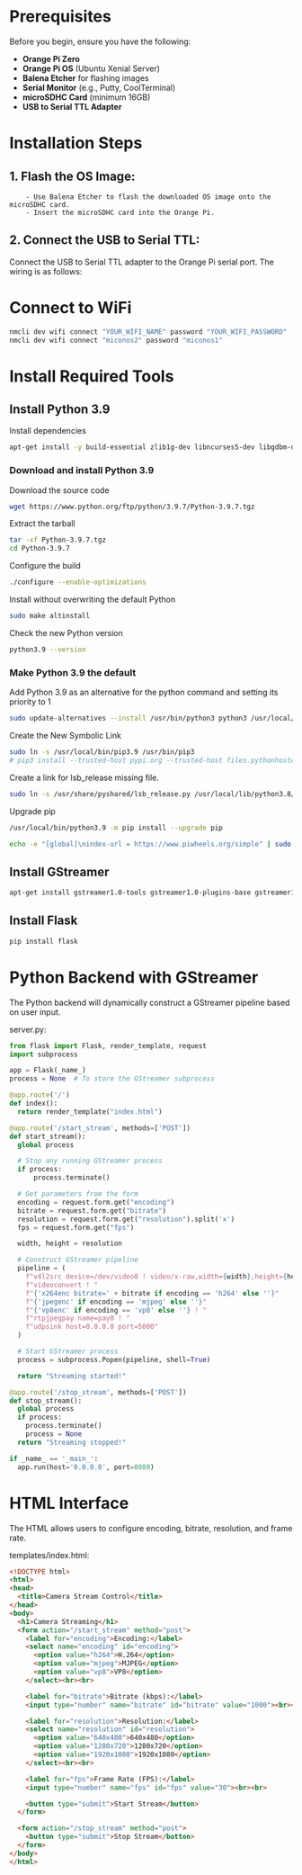 # Prerequisites
Before you begin, ensure you have the following:
- **Orange Pi Zero**
- **Orange Pi OS** (Ubuntu Xenial Server)
- **Balena Etcher** for flashing images
- **Serial Monitor** (e.g., Putty, CoolTerminal)
- **microSDHC Card** (minimum 16GB)
- **USB to Serial TTL Adapter**

# Installation Steps
##  1.  Flash the OS Image:
        - Use Balena Etcher to flash the downloaded OS image onto the microSDHC card.
        - Insert the microSDHC card into the Orange Pi.

##  2. Connect the USB to Serial TTL:
Connect the USB to Serial TTL adapter to the Orange Pi serial port. The wiring is as follows:
# Connect to WiFi
```bash
nmcli dev wifi connect "YOUR_WIFI_NAME" password "YOUR_WIFI_PASSWORD"
nmcli dev wifi connect "miconos2" password "miconos1"
```

# Install Required Tools
## Install Python 3.9
Install dependencies
```bash
apt-get install -y build-essential zlib1g-dev libncurses5-dev libgdbm-dev libnss3-dev libssl-dev libreadline-dev libffi-dev
```

### Download and install Python 3.9
Download the source code
```bash
wget https://www.python.org/ftp/python/3.9.7/Python-3.9.7.tgz
```
Extract the tarball
```bash
tar -xf Python-3.9.7.tgz
cd Python-3.9.7
```
Configure the build
```bash
./configure --enable-optimizations
```
Install without overwriting the default Python
```bash
sudo make altinstall
```

Check the new Python version
```bash
python3.9 --version
```

### Make Python 3.9 the default
Add Python 3.9 as an alternative for the python command and setting its priority to 1
```bash
sudo update-alternatives --install /usr/bin/python3 python3 /usr/local/bin/python3.9 1
```

Create the New Symbolic Link
```bash
sudo ln -s /usr/local/bin/pip3.9 /usr/bin/pip3
# pip3 install --trusted-host pypi.org --trusted-host files.pythonhosted.org -U pip setuptools
```

Create a link for lsb_release missing file.
```bash
sudo ln -s /usr/share/pyshared/lsb_release.py /usr/local/lib/python3.8/site-packages/lsb_release.py
```

Upgrade pip
```bash
/usr/local/bin/python3.9 -m pip install --upgrade pip
```

```bash
echo -e "[global]\nindex-url = https://www.piwheels.org/simple" | sudo tee /etc/pip.conf
```

<!-- ```bash
pip install setuptools
pip install --upgrade pip
``` -->

## Install GStreamer
```bash
apt-get install gstreamer1.0-tools gstreamer1.0-plugins-base gstreamer1.0-plugins-good gstreamer1.0-plugins-bad gstreamer1.0-plugins-ugly
```

## Install Flask
```bash
pip install flask
```

# Python Backend with GStreamer
The Python backend will dynamically construct a GStreamer pipeline based on user input.

server.py:
```python
from flask import Flask, render_template, request
import subprocess

app = Flask(_name_)
process = None  # To store the GStreamer subprocess

@app.route('/')
def index():
  return render_template("index.html")

@app.route('/start_stream', methods=['POST'])
def start_stream():
  global process

  # Stop any running GStreamer process
  if process:
      process.terminate()

  # Get parameters from the form
  encoding = request.form.get("encoding")
  bitrate = request.form.get("bitrate")
  resolution = request.form.get("resolution").split('x')
  fps = request.form.get("fps")

  width, height = resolution

  # Construct GStreamer pipeline
  pipeline = (
    f"v4l2src device=/dev/video0 ! video/x-raw,width={width},height={height},framerate={fps}/1 ! "
    f"videoconvert ! "
    f"{'x264enc bitrate=' + bitrate if encoding == 'h264' else ''}"
    f"{'jpegenc' if encoding == 'mjpeg' else ''}"
    f"{'vp8enc' if encoding == 'vp8' else ''} ! "
    f"rtpjpegpay name=pay0 ! "
    f"udpsink host=0.0.0.0 port=5000"
  )

  # Start GStreamer process
  process = subprocess.Popen(pipeline, shell=True)

  return "Streaming started!"

@app.route('/stop_stream', methods=['POST'])
def stop_stream():
  global process
  if process:
    process.terminate()
    process = None
  return "Streaming stopped!"

if _name_ == '_main_':
  app.run(host='0.0.0.0', port=8080)
```

# HTML Interface
The HTML allows users to configure encoding, bitrate, resolution, and frame rate.

templates/index.html:
```html
<!DOCTYPE html>
<html>
<head>
  <title>Camera Stream Control</title>
</head>
<body>
  <h1>Camera Streaming</h1>
  <form action="/start_stream" method="post">
    <label for="encoding">Encoding:</label>
    <select name="encoding" id="encoding">
      <option value="h264">H.264</option>
      <option value="mjpeg">MJPEG</option>
      <option value="vp8">VP8</option>
    </select><br><br>

    <label for="bitrate">Bitrate (kbps):</label>
    <input type="number" name="bitrate" id="bitrate" value="1000"><br><br>

    <label for="resolution">Resolution:</label>
    <select name="resolution" id="resolution">
      <option value="640x480">640x480</option>
      <option value="1280x720">1280x720</option>
      <option value="1920x1080">1920x1080</option>
    </select><br><br>

    <label for="fps">Frame Rate (FPS):</label>
    <input type="number" name="fps" id="fps" value="30"><br><br>

    <button type="submit">Start Stream</button>
  </form>

  <form action="/stop_stream" method="post">
    <button type="submit">Stop Stream</button>
  </form>
</body>
</html>
```